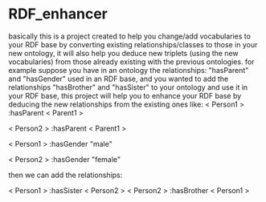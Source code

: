 # RDF_enhancer
basically this is a project created to help you change/add vocabularies to your RDF base by converting existing relationships/classes to those in your new ontology, it will also help you deduce new triplets (using the new vocabularies) from those already existing with the previous ontologies.
for example suppose you have in an ontology the relationships: "hasParent" and "hasGender" used in an RDF base, and you wanted to add the relationships "hasBrother" and "hasSister" to your ontology and use it in your RDF base, this project will help you to enhance your RDF base by deducing the new relationships from the existing ones like:
< Person1 > :hasParent < Parent1 >

< Person2 > :hasParent < Parent1 >

< Person1 > :hasGender "male"

< Person2 > :hasGender "female"

then we can add the relationships:

< Person1 > :hasSister < Person2 >
< Person2 > :hasBrother < Person1 >

